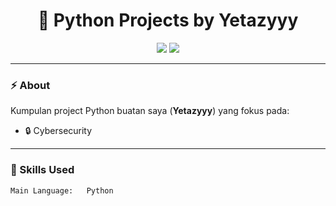 <h1 align="center">
  🐍 Python Projects by Yetazyyy
</h1>

<p align="center">
  <img src="https://img.shields.io/badge/Python-3.x-blue?style=for-the-badge&logo=python&logoColor=white"/>
  <img src="https://img.shields.io/badge/Status-Active-success?style=for-the-badge"/>
</p>

---

### ⚡ About
Kumpulan project Python buatan saya (**Yetazyyy**) yang fokus pada:
- 🔒 Cybersecurity

---

### 🧠 Skills Used
```txt
Main Language:   Python
